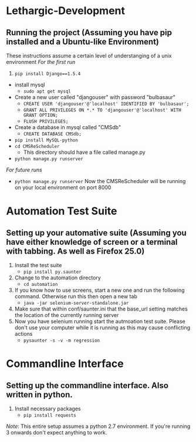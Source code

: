 Lethargic-Development
=====================
## Running the project (Assuming you have pip installed and a Ubuntu-like Environment)
These instructions assume a certain level of understanging of a unix environment
_For the first run_

1. `pip install Django==1.5.4`
- install mysql
	- `sudo apt get mysql`
- Create a new user called "djangouser" with password "bulbasaur"
	- `CREATE USER 'djangouser'@'localhost' IDENTIFIED BY 'bulbasaur';`
	- `GRANT ALL PRIVILEGES ON *.* TO 'djangouser'@'localhost' WITH GRANT OPTION;`
	- `FLUSH PRIVILEGES;`
- Create a database in mysql called "CMSdb"
	- `CREATE DATABASE CMSdb;`
- `pip install MySQL-python`
- `cd CMSReScheduler`
    - This directory should have a file called manage.py
- `python manage.py runserver`

_For future runs_
- `python manage.py runserver`
Now the CMSReScheduler will be running on your local environment on port 8000

Automation Test Suite
=====================
## Setting up your automative suite (Assuming you have either knowledge of screen or a terminal with tabbing. As well as Firefox 25.0)

1. Install the test suite
	- `pip install py.saunter`
2. Change to the automation directory
	- `cd automation`
3. If you know how to use screens, start a new one and run the following command. Otherwise run this then open a new tab
	- `java -jar selenium-server-standalone.jar`
4. Make sure that within conf/saunter.ini that the base_url setting matches the location of the currently running server
5. Now you have selenium running start the autmoation test suite. Please don't use your computer while it is running as this may cause conflicting actions
	- `pysaunter -s -v -m regression`

Commandline Interface
=====================
## Setting up the commandline interface. Also written in python.
1. Install necessary packages
	- `pip install requests`


_Note_: This entire setup assumes a python 2.7 environment. If you're running 3 onwards don't expect anything to work.
